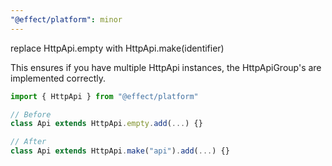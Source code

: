 ```yaml
---
"@effect/platform": minor
---
```


replace HttpApi.empty with HttpApi.make(identifier)

This ensures if you have multiple HttpApi instances, the HttpApiGroup's are
implemented correctly.

```ts
import { HttpApi } from "@effect/platform"

// Before
class Api extends HttpApi.empty.add(...) {}

// After
class Api extends HttpApi.make("api").add(...) {}
```
